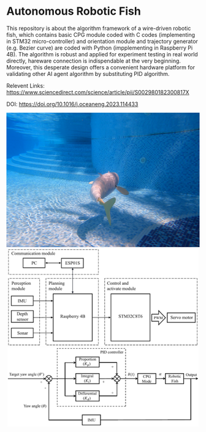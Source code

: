 # Autonomous Robotic Fish
This repository is about the algorithm framework of a wire-driven robotic fish, which contains basic CPG module coded with C codes (implementing in STM32 micro-controller) and orientation module and trajectory generator (e.g. Bezier curve) are coded with Python (impplementing in Raspberry Pi 4B). The algorithm is robust and applied for experiment testing in real world directly, hareware connection is indispendable at the very beginning. Moreover, this desperate design offers a convenient hardware platform for validating other AI agent algorithm by substituting PID algorithm. 

Relevent Links: https://www.sciencedirect.com/science/article/pii/S002980182300817X

DOI: https://doi.org/10.1016/j.oceaneng.2023.114433


<div align="center">
  <img src="images/3D_swimming.png" style="width: 800px; height: auto;">
</div>


<div align="center">
  <img src="images/Hareware_framework.png" style="width: 500px; height: auto;">
</div>


<div align="center">
  <img src="images/Control_diagram.png" style="width: 500px; height: auto;">
</div>
